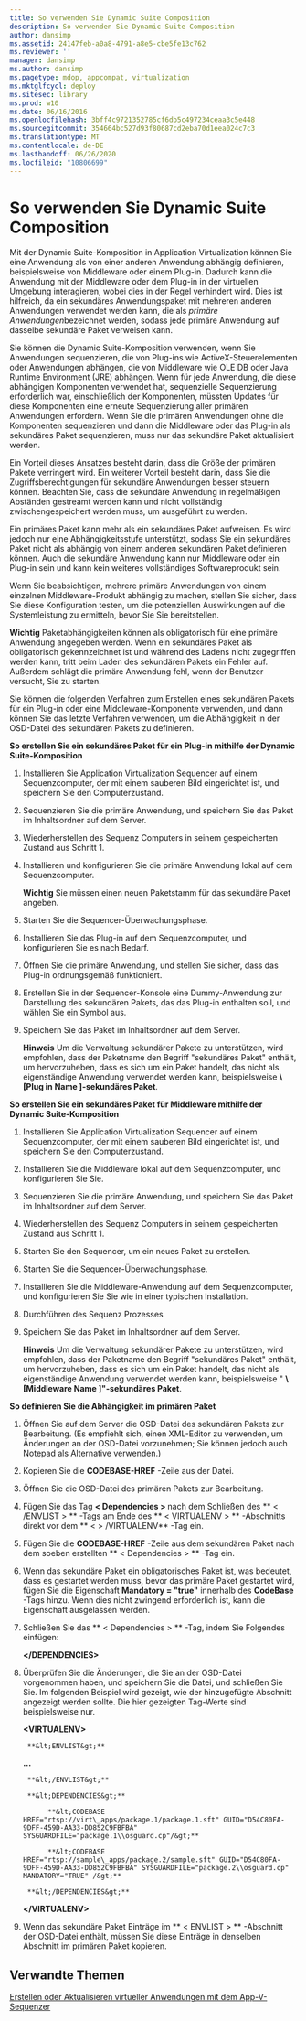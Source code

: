 ```yaml
---
title: So verwenden Sie Dynamic Suite Composition
description: So verwenden Sie Dynamic Suite Composition
author: dansimp
ms.assetid: 24147feb-a0a8-4791-a8e5-cbe5fe13c762
ms.reviewer: ''
manager: dansimp
ms.author: dansimp
ms.pagetype: mdop, appcompat, virtualization
ms.mktglfcycl: deploy
ms.sitesec: library
ms.prod: w10
ms.date: 06/16/2016
ms.openlocfilehash: 3bff4c9721352785cf6db5c497234ceaa3c5e448
ms.sourcegitcommit: 354664bc527d93f80687cd2eba70d1eea024c7c3
ms.translationtype: MT
ms.contentlocale: de-DE
ms.lasthandoff: 06/26/2020
ms.locfileid: "10806699"
---
```

# So verwenden Sie Dynamic Suite Composition


Mit der Dynamic Suite-Komposition in Application Virtualization können Sie eine Anwendung als von einer anderen Anwendung abhängig definieren, beispielsweise von Middleware oder einem Plug-in. Dadurch kann die Anwendung mit der Middleware oder dem Plug-in in der virtuellen Umgebung interagieren, wobei dies in der Regel verhindert wird. Dies ist hilfreich, da ein sekundäres Anwendungspaket mit mehreren anderen Anwendungen verwendet werden kann, die als *primäre Anwendungen*bezeichnet werden, sodass jede primäre Anwendung auf dasselbe sekundäre Paket verweisen kann.

Sie können die Dynamic Suite-Komposition verwenden, wenn Sie Anwendungen sequenzieren, die von Plug-ins wie ActiveX-Steuerelementen oder Anwendungen abhängen, die von Middleware wie OLE DB oder Java Runtime Environment (JRE) abhängen. Wenn für jede Anwendung, die diese abhängigen Komponenten verwendet hat, sequenzielle Sequenzierung erforderlich war, einschließlich der Komponenten, müssten Updates für diese Komponenten eine erneute Sequenzierung aller primären Anwendungen erfordern. Wenn Sie die primären Anwendungen ohne die Komponenten sequenzieren und dann die Middleware oder das Plug-in als sekundäres Paket sequenzieren, muss nur das sekundäre Paket aktualisiert werden.

Ein Vorteil dieses Ansatzes besteht darin, dass die Größe der primären Pakete verringert wird. Ein weiterer Vorteil besteht darin, dass Sie die Zugriffsberechtigungen für sekundäre Anwendungen besser steuern können. Beachten Sie, dass die sekundäre Anwendung in regelmäßigen Abständen gestreamt werden kann und nicht vollständig zwischengespeichert werden muss, um ausgeführt zu werden.

Ein primäres Paket kann mehr als ein sekundäres Paket aufweisen. Es wird jedoch nur eine Abhängigkeitsstufe unterstützt, sodass Sie ein sekundäres Paket nicht als abhängig von einem anderen sekundären Paket definieren können. Auch die sekundäre Anwendung kann nur Middleware oder ein Plug-in sein und kann kein weiteres vollständiges Softwareprodukt sein.

Wenn Sie beabsichtigen, mehrere primäre Anwendungen von einem einzelnen Middleware-Produkt abhängig zu machen, stellen Sie sicher, dass Sie diese Konfiguration testen, um die potenziellen Auswirkungen auf die Systemleistung zu ermitteln, bevor Sie Sie bereitstellen.

**Wichtig**  Paketabhängigkeiten können als obligatorisch für eine primäre Anwendung angegeben werden. Wenn ein sekundäres Paket als obligatorisch gekennzeichnet ist und während des Ladens nicht zugegriffen werden kann, tritt beim Laden des sekundären Pakets ein Fehler auf. Außerdem schlägt die primäre Anwendung fehl, wenn der Benutzer versucht, Sie zu starten.

 

Sie können die folgenden Verfahren zum Erstellen eines sekundären Pakets für ein Plug-in oder eine Middleware-Komponente verwenden, und dann können Sie das letzte Verfahren verwenden, um die Abhängigkeit in der OSD-Datei des sekundären Pakets zu definieren.

**So erstellen Sie ein sekundäres Paket für ein Plug-in mithilfe der Dynamic Suite-Komposition**

1.  Installieren Sie Application Virtualization Sequencer auf einem Sequenzcomputer, der mit einem sauberen Bild eingerichtet ist, und speichern Sie den Computerzustand.

2.  Sequenzieren Sie die primäre Anwendung, und speichern Sie das Paket im Inhaltsordner auf dem Server.

3.  Wiederherstellen des Sequenz Computers in seinem gespeicherten Zustand aus Schritt 1.

4.  Installieren und konfigurieren Sie die primäre Anwendung lokal auf dem Sequenzcomputer.

    **Wichtig**  Sie müssen einen neuen Paketstamm für das sekundäre Paket angeben.

     

5.  Starten Sie die Sequencer-Überwachungsphase.

6.  Installieren Sie das Plug-in auf dem Sequenzcomputer, und konfigurieren Sie es nach Bedarf.

7.  Öffnen Sie die primäre Anwendung, und stellen Sie sicher, dass das Plug-in ordnungsgemäß funktioniert.

8.  Erstellen Sie in der Sequencer-Konsole eine Dummy-Anwendung zur Darstellung des sekundären Pakets, das das Plug-in enthalten soll, und wählen Sie ein Symbol aus.

9.  Speichern Sie das Paket im Inhaltsordner auf dem Server.

    **Hinweis**  Um die Verwaltung sekundärer Pakete zu unterstützen, wird empfohlen, dass der Paketname den Begriff "sekundäres Paket" enthält, um hervorzuheben, dass es sich um ein Paket handelt, das nicht als eigenständige Anwendung verwendet werden kann, beispielsweise **\ [Plug in Name \]-sekundäres Paket**.

     

**So erstellen Sie ein sekundäres Paket für Middleware mithilfe der Dynamic Suite-Komposition**

1.  Installieren Sie Application Virtualization Sequencer auf einem Sequenzcomputer, der mit einem sauberen Bild eingerichtet ist, und speichern Sie den Computerzustand.

2.  Installieren Sie die Middleware lokal auf dem Sequenzcomputer, und konfigurieren Sie Sie.

3.  Sequenzieren Sie die primäre Anwendung, und speichern Sie das Paket im Inhaltsordner auf dem Server.

4.  Wiederherstellen des Sequenz Computers in seinem gespeicherten Zustand aus Schritt 1.

5.  Starten Sie den Sequencer, um ein neues Paket zu erstellen.

6.  Starten Sie die Sequencer-Überwachungsphase.

7.  Installieren Sie die Middleware-Anwendung auf dem Sequenzcomputer, und konfigurieren Sie Sie wie in einer typischen Installation.

8.  Durchführen des Sequenz Prozesses

9.  Speichern Sie das Paket im Inhaltsordner auf dem Server.

    **Hinweis**  Um die Verwaltung sekundärer Pakete zu unterstützen, wird empfohlen, dass der Paketname den Begriff "sekundäres Paket" enthält, um hervorzuheben, dass es sich um ein Paket handelt, das nicht als eigenständige Anwendung verwendet werden kann, beispielsweise " **\ [Middleware Name \]"-sekundäres Paket**.

     

**So definieren Sie die Abhängigkeit im primären Paket**

1. Öffnen Sie auf dem Server die OSD-Datei des sekundären Pakets zur Bearbeitung. (Es empfiehlt sich, einen XML-Editor zu verwenden, um Änderungen an der OSD-Datei vorzunehmen; Sie können jedoch auch Notepad als Alternative verwenden.)

2. Kopieren Sie die **CODEBASE-HREF** -Zeile aus der Datei.

3. Öffnen Sie die OSD-Datei des primären Pakets zur Bearbeitung.

4. Fügen Sie das Tag <strong> &lt; Dependencies &gt; </strong> nach dem Schließen des ** &lt; /ENVLIST &gt; ** -Tags am Ende des ** &lt; VIRTUALENV &gt; ** -Abschnitts direkt vor dem ** &lt; &gt; /VIRTUALENV** -Tag ein.

5. Fügen Sie die **CODEBASE-HREF** -Zeile aus dem sekundären Paket nach dem soeben erstellten ** &lt; Dependencies &gt; ** -Tag ein.

6. Wenn das sekundäre Paket ein obligatorisches Paket ist, was bedeutet, dass es gestartet werden muss, bevor das primäre Paket gestartet wird, fügen Sie die Eigenschaft **Mandatory = "true"** innerhalb des **CodeBase** -Tags hinzu. Wenn dies nicht zwingend erforderlich ist, kann die Eigenschaft ausgelassen werden.

7. Schließen Sie das ** &lt; Dependencies &gt; ** -Tag, indem Sie Folgendes einfügen:

   **&lt;/DEPENDENCIES&gt;**

8. Überprüfen Sie die Änderungen, die Sie an der OSD-Datei vorgenommen haben, und speichern Sie die Datei, und schließen Sie Sie. Im folgenden Beispiel wird gezeigt, wie der hinzugefügte Abschnitt angezeigt werden sollte. Die hier gezeigten Tag-Werte sind beispielsweise nur.

   **&lt;VIRTUALENV&gt;**

        **&lt;ENVLIST&gt;**

   **…**

        **&lt;/ENVLIST&gt;**

        **&lt;DEPENDENCIES&gt;**

             **&lt;CODEBASE HREF="rtsp://virt\_apps/package.1/package.1.sft" GUID="D54C80FA-9DFF-459D-AA33-DD852C9FBFBA" SYSGUARDFILE="package.1\\osguard.cp"/&gt;**

             **&lt;CODEBASE HREF="rtsp://sample\_apps/package.2/sample.sft" GUID="D54C80FA-9DFF-459D-AA33-DD852C9FBFBA" SYSGUARDFILE="package.2\\osguard.cp" MANDATORY="TRUE" /&gt;**

        **&lt;/DEPENDENCIES&gt;**

   **&lt;/VIRTUALENV&gt;**

9. Wenn das sekundäre Paket Einträge im ** &lt; ENVLIST &gt; ** -Abschnitt der OSD-Datei enthält, müssen Sie diese Einträge in denselben Abschnitt im primären Paket kopieren.

## Verwandte Themen


[Erstellen oder Aktualisieren virtueller Anwendungen mit dem App-V-Sequenzer](how-to-create-or-upgrade-virtual-applications-using--the-app-v-sequencer.md)

 

 





